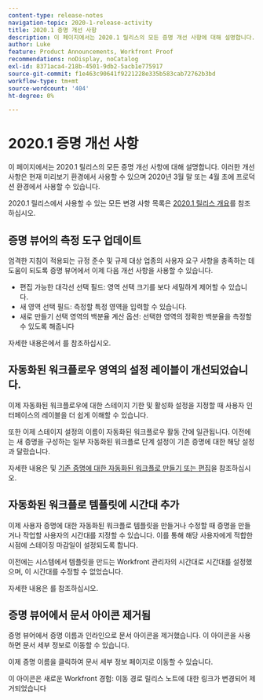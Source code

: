 ```yaml
---
content-type: release-notes
navigation-topic: 2020-1-release-activity
title: 2020.1 증명 개선 사항
description: 이 페이지에서는 2020.1 릴리스의 모든 증명 개선 사항에 대해 설명합니다. 이러한 개선 사항은 현재 미리보기 환경에서 사용할 수 있으며 2020년 3월 말 또는 4월 초에 프로덕션 환경에서 사용할 수 있습니다.
author: Luke
feature: Product Announcements, Workfront Proof
recommendations: noDisplay, noCatalog
exl-id: 8371aca4-218b-4501-9db2-5acb1e775917
source-git-commit: f1e463c90641f9221228e335b583cab72762b3bd
workflow-type: tm+mt
source-wordcount: '404'
ht-degree: 0%

---
```


# 2020.1 증명 개선 사항

이 페이지에서는 2020.1 릴리스의 모든 증명 개선 사항에 대해 설명합니다. 이러한 개선 사항은 현재 미리보기 환경에서 사용할 수 있으며 2020년 3월 말 또는 4월 초에 프로덕션 환경에서 사용할 수 있습니다.

2020.1 릴리스에서 사용할 수 있는 모든 변경 사항 목록은 [2020.1 릴리스 개요](../../../product-announcements/product-releases/2020.1-release-activity/2020-1-release-overview.md)를 참조하십시오.

## 증명 뷰어의 측정 도구 업데이트

엄격한 지침이 적용되는 규정 준수 및 규제 대상 업종의 사용자 요구 사항을 충족하는 데 도움이 되도록 증명 뷰어에서 이제 다음 개선 사항을 사용할 수 있습니다.

* 편집 가능한 대각선 선택 필드: 영역 선택 크기를 보다 세밀하게 제어할 수 있습니다.
* 새 영역 선택 필드: 측정할 특정 영역을 입력할 수 있습니다.
* 새로 만들기 선택 영역의 백분율 계산 옵션: 선택한 영역의 정확한 백분율을 측정할 수 있도록 해줍니다

자세한 내용은에서 를 참조하십시오.

## 자동화된 워크플로우 영역의 설정 레이블이 개선되었습니다.

이제 자동화된 워크플로우에 대한 스테이지 기한 및 활성화 설정을 지정할 때 사용자 인터페이스의 레이블을 더 쉽게 이해할 수 있습니다.

또한 이제 스테이지 설정의 이름이 자동화된 워크플로우 활동 간에 일관됩니다. 이전에는 새 증명을 구성하는 일부 자동화된 워크플로 단계 설정이 기존 증명에 대한 해당 설정과 달랐습니다.

자세한 내용은 및 [기존 증명에 대한 자동화된 워크플로 만들기 또는 편집](../../../review-and-approve-work/proofing/managing-proofs-within-workfront/create-edit-automated-workflow-existing-proof.md)을 참조하십시오.

## 자동화된 워크플로 템플릿에 시간대 추가

이제 사용자 증명에 대한 자동화된 워크플로 템플릿을 만들거나 수정할 때 증명을 만들거나 작업할 사용자의 시간대를 지정할 수 있습니다. 이를 통해 해당 사용자에게 적합한 시점에 스테이징 마감일이 설정되도록 합니다.

이전에는 시스템에서 템플릿을 만드는 Workfront 관리자의 시간대로 시간대를 설정했으며, 이 시간대를 수정할 수 없었습니다.

자세한 내용은 를 참조하십시오.

## 증명 뷰어에서 문서 아이콘 제거됨

증명 뷰어에서 증명 이름과 인라인으로 문서 아이콘을 제거했습니다. 이 아이콘을 사용하면 문서 세부 정보로 이동할 수 있습니다.

이제 증명 이름을 클릭하여 문서 세부 정보 페이지로 이동할 수 있습니다.

이 아이콘은 새로운 Workfront 경험: 이동 경로 릴리스 노트에 대한 링크가 변경되어 제거되었습니다
